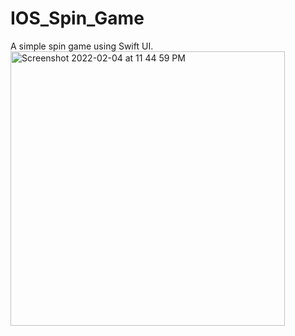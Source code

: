 # IOS_Spin_Game
A simple spin game using Swift UI. 
<img width="439" alt="Screenshot 2022-02-04 at 11 44 59 PM" src="https://user-images.githubusercontent.com/66321598/152577572-d566164d-e1e9-4e51-bc3e-465727692728.png">
